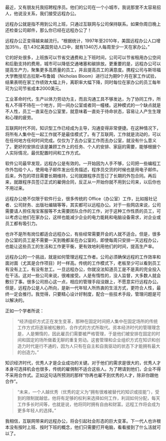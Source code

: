 最近，又有朋友托我招聘程序员。他们的公司在一个小城市，我说那里不太容易招人，他说没关系，我们接受远程办公。

远程办公就是指不用到公司上班，只通过互联网与公司保持联系。如果你周日晚上还检查公司邮件，那么你已经在远程办公了！

远程办公正变得越来越流行。“根据统计，1997年至2010年，美国远程办公人口增加35％，在1.43亿美国劳动人口中，就有1340万人每周至少一天在家办公。”

它的好处很多，上班族可以节省交通费和上下班时间，公司可以节省租用办公空间和后勤支持的费用，城市可以降低交通堵塞和碳排放。更重要的是，远程办公可以提高生产力，聚集更多高质量的员工，并且提高员工的满意度。携程公司与斯坦福大学教授尼古拉斯•布鲁姆（Nicholas Bloom）进行过为期9个月在家工作试验，结果表明在家工作绩效大幅上升，离职率大幅下降，同时每位在家办公的员工每年可为公司节省成本2000美元。

工业革命时代，生产以体力劳动为主，而且沟通工具不够发达，为了协同工作，所有人不得不待在一个地方，同一间办公室或者同一幢楼。这种模式的一个缺点就是不人性，员工一直呆在办公室里，就意味着一直处于待命状态，容易让人产生生理和心理的疲劳。

互联网时代不同，知识型工作已经成为主导，沟通变得非常便捷。在这种情况下，将所有人集中在一起工作就不是最佳模式了。有了互联网，工作就是流动的，可以在任何地方任何时间完成。仅仅为了去办公室工作而去办公室，就没有什么意义了。更好的安排应该是兼顾工作上的任务、个人的安排、家庭的需要，能够根据个人实际情况，最优配置时间和工作方式。

软件公司最早发现，远程办公是有效的。一开始因为人手不够，公司把一些编程工作外包给个人，使用电子邮件发出任务描述，程序员交货的时候也是用电子邮件。后来，外包的项目需要长期维持，公司就跟程序员签订了长期的外包合同。再后来，就跟程序员签订正式的雇佣合同，反正从一开始你就不用到公司来，以后你也不用过来。

远程办公绝不仅限于软件行业，很多传统的 Office（办公室）工作，比如报社记者、公司财务、出版社编辑等等，其实都可以远程办公。对于一些网店来说，公司需要请人担任淘宝客服等不太需要团队合作的工作，对于这种工作性质的员工，可以考虑让他们在家办公，这样也能减少企业的电力能耗和电脑设备需求，对企业或员工都有吸引力。

也许不是所有岗位都适合远程办公，有些经常需要开会的人就不适合。但是，很多办公室的员工是不需要一天到晚都呆在办公室的，即使每周只安排一天远程办公，也能让这些员工的生活和工作更平衡，更有效地利用他们的时间，提高生产率。

远程办公的一个挑战，就是如何管理远程工作者。公司必须确保远程的工作效率和面对面（尤其是合作项目）时一样高。传统的工作模式下，老板至少可以看到员工有没有上工，有没有怠工。一旦远程办公，你就没法知道员工是不是真的完全投入在干活。这对一些公司来说，很难接受。人是有惰性的，没人监督，大多数人就会敷衍了事。很多公司担心这一点，相应的管理手段没跟上，不愿意实行远程办公。但是，远程办公是人心所向，是新一代年轻人所热衷的生活方式，更符合人性，最终一定会推行。我觉得，只要精心设计好制度，配合一些技术手段，管理问题是可以解决的。

正如一个学者所说：

> “经济组织方式正在发生变革，那种在固定时间把人集中在固定场所的传统工作方式将逐渐被松散的，合作式的方式所取代。资本经济时代的管理理念是，人是懒惰的，因此雇员们需要被严格管理，于是他们被安排在固定的时间和固定的场所做着无聊的重复劳动。这套管理和企业组织方式在知识和创造力时代是行不通的，因为人只有在自主和自我驱动的状态下才能拥有最大的创造力。”

知识经济时代，优秀人才是企业成功的关键。对于他们的需求是很大的，优秀人才本身可选择机会也很多，传统的雇佣制不适合这些人。为了聘请到他们，企业不得不采用合作式。正如这句话所预测的那样“你再也雇不到优秀的人才，除非你跟他合作”。

> “未来，一个人越优秀（优秀的定义为“拥有很难被替代的知识或技能”），受到的限制就越低，他将有足够的权利来选择如何工作，利润如何分配，每天工作多长时间等，也就是说，他将同时拥有自由和财富。远程工作将会成为更多年轻人的选择。”

我相信，互联网带来的远程办公，将会引起社会形态的巨大变革。下一代人也许根本没有按时上班、按时下班的概念，他们只需要打开电脑，看看接到了什么活就可以了。